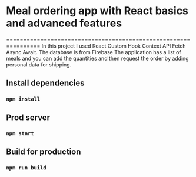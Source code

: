 # Meal ordering app with React basics and advanced features
================================================================
In this project I used React Custom Hook Context API Fetch Async Await.
The database is from Firebase
The application has a list of meals and you can add the quantities and then request the order by adding personal data for shipping.


## Install dependencies
### `npm install`

## Prod server
### `npm start`

## Build for production
### `npm run build`
